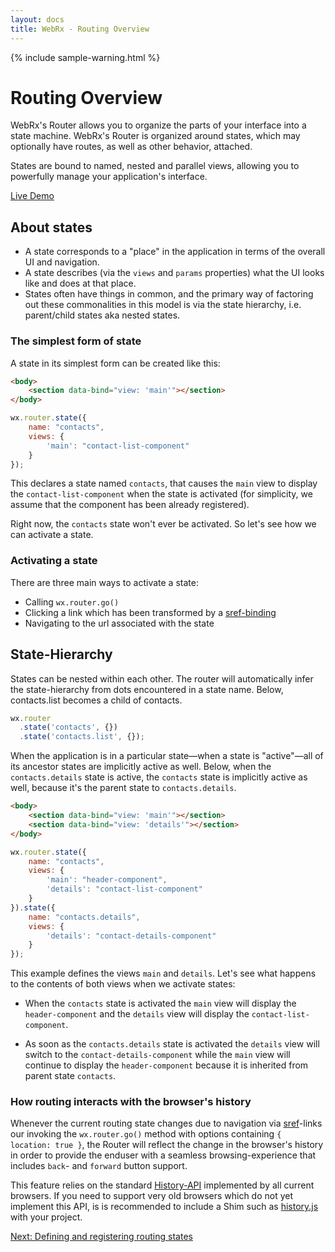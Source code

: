 ```yaml
---
layout: docs
title: WebRx - Routing Overview
---
```

{% include sample-warning.html %}
# Routing Overview

WebRx's Router allows you to organize the parts of your interface into a state machine. WebRx's Router is organized around states, which may optionally have routes, as well as other behavior, attached.

States are bound to named, nested and parallel views, allowing you to powerfully manage your application's interface.

<a target="_blank" class="btn btn-primary example-link" href="/examples/router-demo/index.html">Live Demo</a>

## About states

- A state corresponds to a "place" in the application in terms of the overall UI and navigation.
- A state describes (via the <code>views</code> and <code>params</code> properties) what the UI looks like and does at that place.
- States often have things in common, and the primary way of factoring out these commonalities in this model is via the state hierarchy, i.e. parent/child states aka nested states.

### The simplest form of state

A state in its simplest form can be created like this:

```html
<body>
	<section data-bind="view: 'main'"></section>
</body>
```

```javascript
wx.router.state({
    name: "contacts",
    views: {
        'main': "contact-list-component"
    }
});
```

This declares a state named <code>contacts</code>, that causes the <code>main</code> view to display the <code>contact-list-component</code>
when the state is activated (for simplicity, we assume that the component has been already registered).

Right now, the <code>contacts</code> state won't ever be activated. So let's see how we can activate a state.

### Activating a state

There are three main ways to activate a state:

- Calling <code>wx.router.go()</code>
- Clicking a link which has been transformed by a [sref-binding](/docs/sref-binding.html)
- Navigating to the url associated with the state

## State-Hierarchy

States can be nested within each other. The router will automatically infer the state-hierarchy from dots encountered in a state name. 
Below, contacts.list becomes a child of contacts.

```javascript
wx.router
  .state('contacts', {})
  .state('contacts.list', {});
```

When the application is in a particular state—when a state is "active"—all of its ancestor states are implicitly active as well. 
Below, when the <code>contacts.details</code> state is active, the <code>contacts</code> state is implicitly active as well, because it's the parent 
state to <code>contacts.details</code>.

```html
<body>
	<section data-bind="view: 'main'"></section>
	<section data-bind="view: 'details'"></section>
</body>
```

```javascript
wx.router.state({
    name: "contacts",
    views: {
        'main': "header-component",
        'details': "contact-list-component"
    }
}).state({
    name: "contacts.details",
    views: {
        'details': "contact-details-component"
    }
});
```

This example defines the views <code>main</code> and <code>details</code>. Let's see what happens to the contents of both views when we activate
states:

- When the <code>contacts</code> state is activated the <code>main</code> view will display the <code>header-component</code> and the <code>details</code> view will
display the <code>contact-list-component</code>.

- As soon as the <code>contacts.details</code> state is activated the <code>details</code> view will switch to the <code>contact-details-component</code>
while the <code>main</code> view will continue to display the <code>header-component</code> because it is inherited from parent state <code>contacts</code>.

### How routing interacts with the browser's history

Whenever the current routing state changes due to navigation via [sref](/docs/sref-binding.html)-links our invoking 
the <code>wx.router.go()</code> method with options containing <code>{ location: true }</code>, the Router will reflect the change in the browser's
history in order to provide the enduser with a seamless browsing-experience that includes <code>back</code>- and <code>forward</code> button support.

This feature relies on the standard [History-API](https://developer.mozilla.org/en-US/docs/Web/API/History) implemented by
all current browsers. If you need to support very old browsers which do not yet implement this API, is is recommended to include 
a Shim such as [history.js](https://github.com/browserstate/history.js/) with your project.

<a class="next-topic" href="/docs/routing-registration.html">Next: Defining and registering routing states</a>

